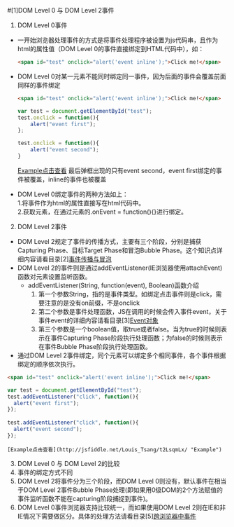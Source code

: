 #[1]DOM Level 0 与 DOM Level 2事件
1. DOM Level 0事件
 * 一开始浏览器处理事件的方式是将事件处理程序被设置为js代码串，且作为html的属性值（DOM Level 0的事件直接绑定到HTML代码中），如：
	```HTML
	<span id="test" onclick="alert('event inline');">Click me!</span>
	```
 * DOM Level 0对某一元素不能同时绑定同一事件，因为后面的事件会覆盖前面同样的事件绑定
	```HTML
	<span id="test" onclick="alert('event inline');">Click me!</span>
	```
	
	```JavaScript
	var test = document.getElementById("test");
	test.onclick = function(){
		alert("event first");
	};

	test.onclick = function(){
		alert("event second");
	}
	```
	[Example点击查看](http://jsfiddle.net/Louis_Tsang/8sb5cys2/ "Example")
  最后弹框出现的只有event second，event first绑定的事件被覆盖，inline的事件也被覆盖
 * DOM Level 0绑定事件的两种方法如上：  
  1.将事件作为html的属性直接写在html代码中。  
  2.获取元素，在通过元素的.onEvent = function(){}进行绑定。  

2. DOM Level 2事件
 * DOM Level 2规定了事件的传播方式，主要有三个阶段，分别是捕获Capturing Phase、目标Target Phase和冒泡Bubble Phase。这个知识点详细内容请看目录[2][事件传播与冒泡]()
 * DOM Level 2的事件则是通过addEventListener(IE浏览器使用attachEvent)函数对元素设置监听函数。  
    + addEventListener(String, function(event), Boolean)函数介绍  
      1. 第一个参数String，指的是事件类型。如绑定点击事件则是click，需要注意的是没有on前缀，不是onclick  
      2. 第二个参数是事件处理函数，JS在调用的时候会传入事件event，关于事件event的详细内容请看目录[3][Event对象]()  
      3. 第三个参数是一个boolean值，取true或者false。当为true的时候则表示在事件Capturing Phase阶段执行处理函数；为false的时候则表示在事件Bubble Phase阶段执行处理函数。  
 * 通过DOM Level 2事件绑定，同个元素可以绑定多个相同事件，各个事件根据绑定的顺序依次执行。
  ```HTML
  <span id="test" onclick="alert('event inline');">Click me!</span>
  ```
  ```JavaScript
  var test = document.getElementById("test");
  test.addEventListener("click", function(){
  	alert("event first");
  });
    
  test.addEventListener("click", function(){
  	alert("event second");
  });
  ```
	[Example点击查看](http://jsfiddle.net/Louis_Tsang/t2LsqmLx/ "Example")
3. DOM Level 0 与 DOM Level 2的比较  
  1. 事件的绑定方式不同  
  2. DOM Level 2将事件分为三个阶段，而DOM Level 0则没有，默认事件在相当于DOM Level 2事件Bubble Phase处理(即如果用0级DOM的2个方法赋值的事件监听函数不能在capturing阶段捕捉到事件)。  
  3. DOM Level 0事件浏览器支持比较统一，而如果使用DOM Level 2则在IE和非IE情况下需要做区分。具体的处理方法请看目录[5][跨浏览器中事件]() 
